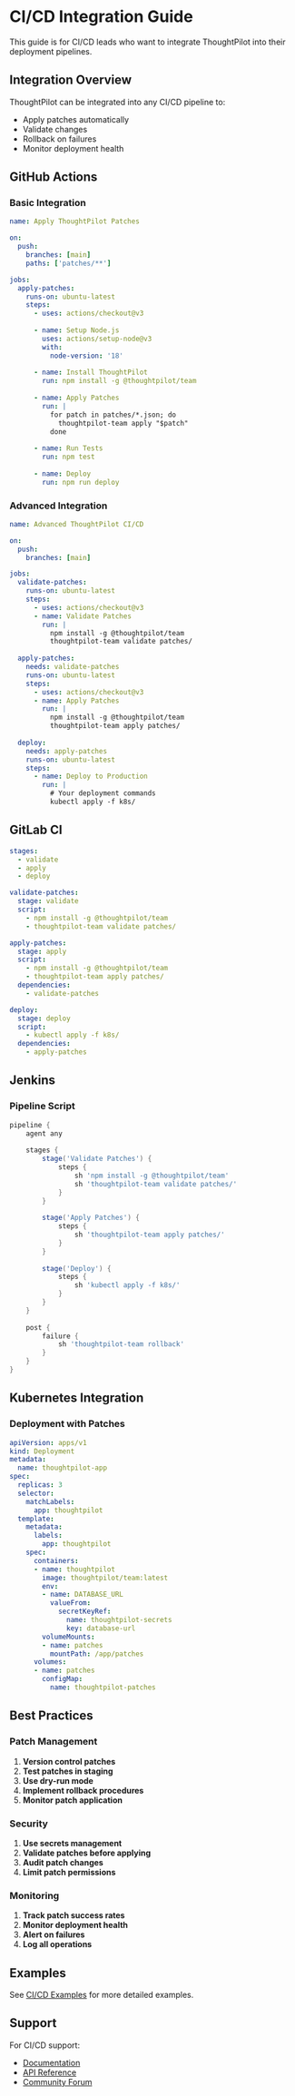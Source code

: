 # CI/CD Integration Guide

This guide is for CI/CD leads who want to integrate ThoughtPilot into their deployment pipelines.

## Integration Overview

ThoughtPilot can be integrated into any CI/CD pipeline to:
- Apply patches automatically
- Validate changes
- Rollback on failures
- Monitor deployment health

## GitHub Actions

### Basic Integration

```yaml
name: Apply ThoughtPilot Patches

on:
  push:
    branches: [main]
    paths: ['patches/**']

jobs:
  apply-patches:
    runs-on: ubuntu-latest
    steps:
      - uses: actions/checkout@v3
      
      - name: Setup Node.js
        uses: actions/setup-node@v3
        with:
          node-version: '18'
      
      - name: Install ThoughtPilot
        run: npm install -g @thoughtpilot/team
      
      - name: Apply Patches
        run: |
          for patch in patches/*.json; do
            thoughtpilot-team apply "$patch"
          done
      
      - name: Run Tests
        run: npm test
      
      - name: Deploy
        run: npm run deploy
```

### Advanced Integration

```yaml
name: Advanced ThoughtPilot CI/CD

on:
  push:
    branches: [main]

jobs:
  validate-patches:
    runs-on: ubuntu-latest
    steps:
      - uses: actions/checkout@v3
      - name: Validate Patches
        run: |
          npm install -g @thoughtpilot/team
          thoughtpilot-team validate patches/
  
  apply-patches:
    needs: validate-patches
    runs-on: ubuntu-latest
    steps:
      - uses: actions/checkout@v3
      - name: Apply Patches
        run: |
          npm install -g @thoughtpilot/team
          thoughtpilot-team apply patches/
  
  deploy:
    needs: apply-patches
    runs-on: ubuntu-latest
    steps:
      - name: Deploy to Production
        run: |
          # Your deployment commands
          kubectl apply -f k8s/
```

## GitLab CI

```yaml
stages:
  - validate
  - apply
  - deploy

validate-patches:
  stage: validate
  script:
    - npm install -g @thoughtpilot/team
    - thoughtpilot-team validate patches/

apply-patches:
  stage: apply
  script:
    - npm install -g @thoughtpilot/team
    - thoughtpilot-team apply patches/
  dependencies:
    - validate-patches

deploy:
  stage: deploy
  script:
    - kubectl apply -f k8s/
  dependencies:
    - apply-patches
```

## Jenkins

### Pipeline Script

```groovy
pipeline {
    agent any
    
    stages {
        stage('Validate Patches') {
            steps {
                sh 'npm install -g @thoughtpilot/team'
                sh 'thoughtpilot-team validate patches/'
            }
        }
        
        stage('Apply Patches') {
            steps {
                sh 'thoughtpilot-team apply patches/'
            }
        }
        
        stage('Deploy') {
            steps {
                sh 'kubectl apply -f k8s/'
            }
        }
    }
    
    post {
        failure {
            sh 'thoughtpilot-team rollback'
        }
    }
}
```

## Kubernetes Integration

### Deployment with Patches

```yaml
apiVersion: apps/v1
kind: Deployment
metadata:
  name: thoughtpilot-app
spec:
  replicas: 3
  selector:
    matchLabels:
      app: thoughtpilot
  template:
    metadata:
      labels:
        app: thoughtpilot
    spec:
      containers:
      - name: thoughtpilot
        image: thoughtpilot/team:latest
        env:
        - name: DATABASE_URL
          valueFrom:
            secretKeyRef:
              name: thoughtpilot-secrets
              key: database-url
        volumeMounts:
        - name: patches
          mountPath: /app/patches
      volumes:
      - name: patches
        configMap:
          name: thoughtpilot-patches
```

## Best Practices

### Patch Management

1. **Version control patches**
2. **Test patches in staging**
3. **Use dry-run mode**
4. **Implement rollback procedures**
5. **Monitor patch application**

### Security

1. **Use secrets management**
2. **Validate patches before applying**
3. **Audit patch changes**
4. **Limit patch permissions**

### Monitoring

1. **Track patch success rates**
2. **Monitor deployment health**
3. **Alert on failures**
4. **Log all operations**

## Examples

See [CI/CD Examples](./examples/cicd-examples.md) for more detailed examples.

## Support

For CI/CD support:
- [Documentation](./README.md)
- [API Reference](./api-reference.md)
- [Community Forum](https://community.thoughtpilot.ai) 